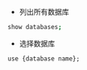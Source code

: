 - 列出所有数据库
``` bash
show databases;
```
- 选择数据库
```
use {database name};
```

<!--stackedit_data:
eyJoaXN0b3J5IjpbNDU4MTIxMDg2XX0=
-->